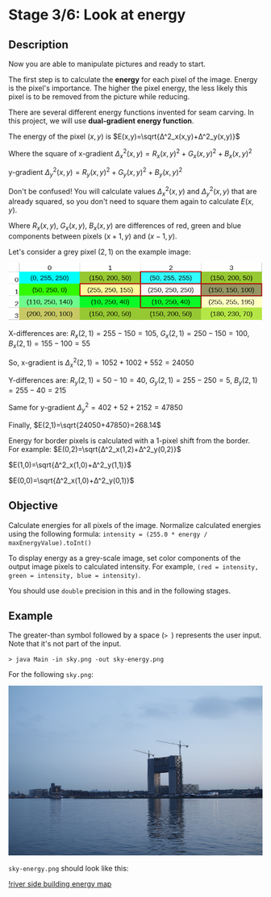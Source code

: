 # Stage 3/6: Look at energy
## Description
Now you are able to manipulate pictures and ready to start.

The first step is to calculate the <b>energy</b> for each pixel of the image. Energy is the pixel's importance. The higher the pixel energy, the less likely this pixel is to be removed from the picture while reducing.

There are several different energy functions invented for seam carving. In this project, we will use <b>dual-gradient energy function</b>.

The energy of the pixel $(x,y)$ is $E(x,y)=\sqrt{Δ^2_x(x,y)+Δ^2_y(x,y)}$

Where the square of x-gradient $Δ^2_x(x,y)=R_x(x,y)^2+G_x(x,y)^2+B_x(x,y)^2$

y-gradient $Δ^2_y(x,y)=R_y(x,y)^2+G_y(x,y)^2+B_y(x,y)^2$

Don't be confused! You will calculate values $Δ^2_x(x,y)$ and $Δ^2_y(x,y)$ that are already squared, so you don't need to square them again to calculate $E(x,y)$.

Where $R_x(x,y)$, $G_x(x,y)$, $B_x(x,y)$ are differences of red, green and blue components between pixels $(x+1,y)$ and $(x−1,y)$.

Let's consider a grey pixel $(2,1)$ on the example image:

![dual gradient energy calculation](img1.png)

X-differences are:
$R_x(2,1)=255−150=105$, $G_x(2,1)=250−150=100$, $B_x(2,1)=155−100=55$

So, x-gradient is $Δ^2_x(2,1)=1052+1002+552=24050$

Y-differences are:
$R_y(2,1)=50−10=40$, $G_y(2,1)=255−250=5$, $B_y(2,1)=255−40=215$

Same for y-gradient $Δ^2_y=402+52+2152=47850$

Finally, $E(2,1)=\sqrt{24050+47850}=268.14$

Energy for border pixels is calculated with a 1-pixel shift from the border. For example:
$E(0,2)=\sqrt{Δ^2_x(1,2)+Δ^2_y(0,2)}$

$E(1,0)=\sqrt{Δ^2_x(1,0)+Δ^2_y(1,1)}$

$E(0,0)=\sqrt{Δ^2_x(1,0)+Δ^2_y(0,1)}$

## Objective
Calculate energies for all pixels of the image. Normalize calculated energies using the following formula:
`intensity = (255.0 * energy / maxEnergyValue).toInt()`

To display energy as a grey-scale image, set color components of the output image pixels to calculated intensity. For example, `(red = intensity, green = intensity, blue = intensity)`.

You should use `double` precision in this and in the following stages.

## Example
The greater-than symbol followed by a space (`> `) represents the user input. Note that it's not part of the input.
```
> java Main -in sky.png -out sky-energy.png

```
For the following `sky.png`:

![river side building construction](img2.png)

`sky-energy.png` should look like this:

[!river side building energy map](img3.png)
